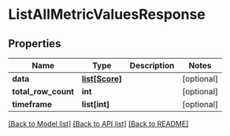 # ListAllMetricValuesResponse

## Properties
Name | Type | Description | Notes
------------ | ------------- | ------------- | -------------
**data** | [**list[Score]**](Score.md) |  | [optional]
**total_row_count** | **int** |  | [optional]
**timeframe** | **list[int]** |  | [optional]

[[Back to Model list]](../README.md#documentation-for-models) [[Back to API list]](../README.md#documentation-for-api-endpoints) [[Back to README]](../README.md)


